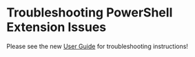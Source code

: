 # Troubleshooting PowerShell Extension Issues

Please see the new [User Guide]() for troubleshooting instructions!